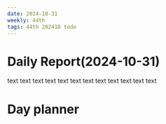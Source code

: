 ```yaml
---
date: 2024-10-31
weekly: 44th
tags: 44th 202410 todo
---
```

# Daily Report(2024-10-31)
text text text text text text text text text text text text
# Day planner

